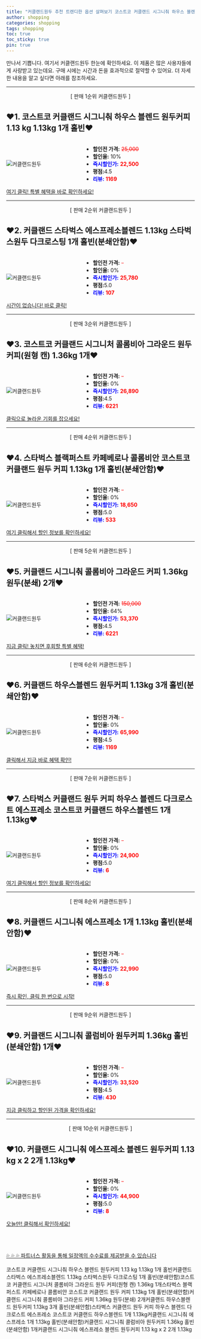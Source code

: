 ```yaml
---
title: "커클랜드원두 추천 트렌디한 옵션 살펴보기 코스트코 커클랜드 시그니춰 하우스 블렌드"
author: shopping
categories: shopping
tags: shopping
toc: true
toc_sticky: true
pin: true
---
```

만나서 기쁩니다. 여기서 커클랜드원두 한눈에 확인하세요. 이 제품은 많은 사용자들에게 사랑받고 있는데요. 구매 시에는 시간과 돈을 효과적으로 절약할 수 있어요. 더 자세한 내용을 알고 싶다면 아래를 참조하세요.

---
<p class="toplist" style="margin: 0 auto; display: block; width: fit-content;">[ 판매 1순위 커클랜드원두 ]</p>

<h2><strong>❤️1. 코스트코 커클랜드 시그니춰 하우스 블렌드 원두커피 1.13 kg 1.13kg 1개 홀빈❤️</strong></h2>

<div style="display: flex; align-items: center;">
    <div style="flex: 0.4;">
        <img src="https://thumbnail6.coupangcdn.com/thumbnails/remote/230x230ex/image/vendor_inventory/47c5/cbcb7b0d61fdc326d34dc95101264172c16cb85be343fe6aec480a33cda2.jpg" alt="커클랜드원두" style="max-width: 100%;">
    </div>
    <div style="flex: 0.6; margin-left: 10px;">
        <ul>
            <li><strong>할인전 가격:</strong> <del style="color: red;">25,000</del></li>
            <li><strong>할인율:</strong> 10%</li>
            <li><span style='color:blue'><strong>즉시할인가:</strong></span> <span style='color:red'><strong>22,500</strong></span></li>
            <li><strong>평점:</strong>4.5</li>
            <li><span style='color:blue'><strong>리뷰:</strong></span> <span style='color:red'><strong>1169</strong></span></li>
        </ul>
    </div>
</div>
<div class="center">
    <a href="https://selin100587.github.io?lptag=AF9450613&subid=githubio&pageKey=5523614068&traceid=V0-153&itemId=22514032772&vendorItemId=89779968190" class="myButton">
        여기 클릭! 특별 혜택을 바로 확인하세요!
    </a>
</div>


---
<p class="toplist" style="margin: 0 auto; display: block; width: fit-content;">[ 판매 2순위 커클랜드원두 ]</p>

<h2><strong>❤️2. 커클랜드 스타벅스 에스프레소블렌드 1.13kg 스타벅스원두 다크로스팅 1개 홀빈(분쇄안함)❤️</strong></h2>

<div style="display: flex; align-items: center;">
    <div style="flex: 0.4;">
        <img src="https://thumbnail10.coupangcdn.com/thumbnails/remote/230x230ex/image/vendor_inventory/90e5/b29d79690d2ada2bcfab175d1b889e9470802e0ee9fa489bf01c0421553b.png" alt="커클랜드원두" style="max-width: 100%;">
    </div>
    <div style="flex: 0.6; margin-left: 10px;">
        <ul>
            <li><strong>할인전 가격:</strong> <del style="color: red;">-</del></li>
            <li><strong>할인율:</strong> 0%</li>
            <li><span style='color:blue'><strong>즉시할인가:</strong></span> <span style='color:red'><strong>25,780</strong></span></li>
            <li><strong>평점:</strong>5.0</li>
            <li><span style='color:blue'><strong>리뷰:</strong></span> <span style='color:red'><strong>107</strong></span></li>
        </ul>
    </div>
</div>
<div class="center">
    <a href="https://selin100587.github.io?lptag=AF9450613&subid=githubio&pageKey=7764708679&traceid=V0-153&itemId=21320654984&vendorItemId=80054107253" class="myButton">
        시간이 없습니다! 바로 클릭!
    </a>
</div>


---
<p class="toplist" style="margin: 0 auto; display: block; width: fit-content;">[ 판매 3순위 커클랜드원두 ]</p>

<h2><strong>❤️3. 코스트코 커클랜드 시그니처 콜롬비아 그라운드 원두 커피(원형 캔) 1.36kg 1개❤️</strong></h2>

<div style="display: flex; align-items: center;">
    <div style="flex: 0.4;">
        <img src="https://thumbnail6.coupangcdn.com/thumbnails/remote/230x230ex/image/vendor_inventory/images/2018/04/28/15/7/4d69cc78-fb9d-4af0-81d0-744407c93ab2.jpg" alt="커클랜드원두" style="max-width: 100%;">
    </div>
    <div style="flex: 0.6; margin-left: 10px;">
        <ul>
            <li><strong>할인전 가격:</strong> <del style="color: red;">-</del></li>
            <li><strong>할인율:</strong> 0%</li>
            <li><span style='color:blue'><strong>즉시할인가:</strong></span> <span style='color:red'><strong>26,890</strong></span></li>
            <li><strong>평점:</strong>4.5</li>
            <li><span style='color:blue'><strong>리뷰:</strong></span> <span style='color:red'><strong>6221</strong></span></li>
        </ul>
    </div>
</div>
<div class="center">
    <a href="https://selin100587.github.io?lptag=AF9450613&subid=githubio&pageKey=234473824&traceid=V0-153&itemId=21406211452&vendorItemId=74260963266" class="myButton">
        클릭으로 놀라운 기회를 잡으세요!
    </a>
</div>


---
<p class="toplist" style="margin: 0 auto; display: block; width: fit-content;">[ 판매 4순위 커클랜드원두 ]</p>

<h2><strong>❤️4. 스타벅스 블랙퍼스트 카페베로나 콜롬비안 코스트코 커클랜드 원두 커피 1.13kg 1개 홀빈(분쇄안함)❤️</strong></h2>

<div style="display: flex; align-items: center;">
    <div style="flex: 0.4;">
        <img src="https://thumbnail7.coupangcdn.com/thumbnails/remote/230x230ex/image/vendor_inventory/d47a/b9ae97285bf62bcc234f425ebbc2ed3417092ed34a6d06459fbb514af808.JPG" alt="커클랜드원두" style="max-width: 100%;">
    </div>
    <div style="flex: 0.6; margin-left: 10px;">
        <ul>
            <li><strong>할인전 가격:</strong> <del style="color: red;">-</del></li>
            <li><strong>할인율:</strong> 0%</li>
            <li><span style='color:blue'><strong>즉시할인가:</strong></span> <span style='color:red'><strong>18,650</strong></span></li>
            <li><strong>평점:</strong>5.0</li>
            <li><span style='color:blue'><strong>리뷰:</strong></span> <span style='color:red'><strong>533</strong></span></li>
        </ul>
    </div>
</div>
<div class="center">
    <a href="https://selin100587.github.io?lptag=AF9450613&subid=githubio&pageKey=8244148276&traceid=V0-153&itemId=8647076476&vendorItemId=78356794052" class="myButton">
        여기 클릭해서 할인 정보를 확인하세요!
    </a>
</div>


---
<p class="toplist" style="margin: 0 auto; display: block; width: fit-content;">[ 판매 5순위 커클랜드원두 ]</p>

<h2><strong>❤️5. 커클랜드 시그니춰 콜롬비아 그라운드 커피 1.36kg 원두(분쇄) 2개❤️</strong></h2>

<div style="display: flex; align-items: center;">
    <div style="flex: 0.4;">
        <img src="https://thumbnail6.coupangcdn.com/thumbnails/remote/230x230ex/image/vendor_inventory/2229/b85ff6bb963aed9e658ec50dffbc6722d90bfd99961e498b2dfb0ffcf755.jpg" alt="커클랜드원두" style="max-width: 100%;">
    </div>
    <div style="flex: 0.6; margin-left: 10px;">
        <ul>
            <li><strong>할인전 가격:</strong> <del style="color: red;">150,000</del></li>
            <li><strong>할인율:</strong> 64%</li>
            <li><span style='color:blue'><strong>즉시할인가:</strong></span> <span style='color:red'><strong>53,370</strong></span></li>
            <li><strong>평점:</strong>4.5</li>
            <li><span style='color:blue'><strong>리뷰:</strong></span> <span style='color:red'><strong>6221</strong></span></li>
        </ul>
    </div>
</div>
<div class="center">
    <a href="https://selin100587.github.io?lptag=AF9450613&subid=githubio&pageKey=234473824&traceid=V0-153&itemId=17993184037&vendorItemId=83174303205" class="myButton">
        지금 클릭! 놓치면 후회할 특별 혜택!
    </a>
</div>


---
<p class="toplist" style="margin: 0 auto; display: block; width: fit-content;">[ 판매 6순위 커클랜드원두 ]</p>

<h2><strong>❤️6. 커클랜드 하우스블렌드 원두커피 1.13kg 3개 홀빈(분쇄안함)❤️</strong></h2>

<div style="display: flex; align-items: center;">
    <div style="flex: 0.4;">
        <img src="https://thumbnail6.coupangcdn.com/thumbnails/remote/230x230ex/image/vendor_inventory/2c7b/e61dd41e9a6039fb043b731da356007e92aa6025a540af9d419705d09ea8.jpg" alt="커클랜드원두" style="max-width: 100%;">
    </div>
    <div style="flex: 0.6; margin-left: 10px;">
        <ul>
            <li><strong>할인전 가격:</strong> <del style="color: red;">-</del></li>
            <li><strong>할인율:</strong> 0%</li>
            <li><span style='color:blue'><strong>즉시할인가:</strong></span> <span style='color:red'><strong>65,990</strong></span></li>
            <li><strong>평점:</strong>4.5</li>
            <li><span style='color:blue'><strong>리뷰:</strong></span> <span style='color:red'><strong>1169</strong></span></li>
        </ul>
    </div>
</div>
<div class="center">
    <a href="https://selin100587.github.io?lptag=AF9450613&subid=githubio&pageKey=5523614068&traceid=V0-153&itemId=22604999578&vendorItemId=89646614338" class="myButton">
        클릭해서 지금 바로 혜택 확인!
    </a>
</div>


---
<p class="toplist" style="margin: 0 auto; display: block; width: fit-content;">[ 판매 7순위 커클랜드원두 ]</p>

<h2><strong>❤️7. 스타벅스 커클랜드 원두 커피 하우스 블렌드 다크로스트 에스프레소 코스트코 커클랜드 하우스블렌드 1개 1.13kg❤️</strong></h2>

<div style="display: flex; align-items: center;">
    <div style="flex: 0.4;">
        <img src="https://thumbnail6.coupangcdn.com/thumbnails/remote/230x230ex/image/vendor_inventory/f210/67f0a50ffb90ea309c9ee8472f954367d8b9d50a99f3b118d4a395ac0fc8.jpg" alt="커클랜드원두" style="max-width: 100%;">
    </div>
    <div style="flex: 0.6; margin-left: 10px;">
        <ul>
            <li><strong>할인전 가격:</strong> <del style="color: red;">-</del></li>
            <li><strong>할인율:</strong> 0%</li>
            <li><span style='color:blue'><strong>즉시할인가:</strong></span> <span style='color:red'><strong>24,900</strong></span></li>
            <li><strong>평점:</strong>5.0</li>
            <li><span style='color:blue'><strong>리뷰:</strong></span> <span style='color:red'><strong>6</strong></span></li>
        </ul>
    </div>
</div>
<div class="center">
    <a href="https://selin100587.github.io?lptag=AF9450613&subid=githubio&pageKey=8203020350&traceid=V0-153&itemId=23520016682&vendorItemId=90572355341" class="myButton">
        여기 클릭해서 할인 정보를 확인하세요!
    </a>
</div>


---
<p class="toplist" style="margin: 0 auto; display: block; width: fit-content;">[ 판매 8순위 커클랜드원두 ]</p>

<h2><strong>❤️8. 커클랜드 시그니춰 에스프레소 1개 1.13kg 홀빈(분쇄안함)❤️</strong></h2>

<div style="display: flex; align-items: center;">
    <div style="flex: 0.4;">
        <img src="https://thumbnail10.coupangcdn.com/thumbnails/remote/230x230ex/image/vendor_inventory/6b32/2761a03b840a12c3d2e165e2ee3b6eb20f1f5a79fd211b31d592544c308a.jpg" alt="커클랜드원두" style="max-width: 100%;">
    </div>
    <div style="flex: 0.6; margin-left: 10px;">
        <ul>
            <li><strong>할인전 가격:</strong> <del style="color: red;">-</del></li>
            <li><strong>할인율:</strong> 0%</li>
            <li><span style='color:blue'><strong>즉시할인가:</strong></span> <span style='color:red'><strong>22,990</strong></span></li>
            <li><strong>평점:</strong>5.0</li>
            <li><span style='color:blue'><strong>리뷰:</strong></span> <span style='color:red'><strong>8</strong></span></li>
        </ul>
    </div>
</div>
<div class="center">
    <a href="https://selin100587.github.io?lptag=AF9450613&subid=githubio&pageKey=8245783228&traceid=V0-153&itemId=20846443703&vendorItemId=89521923351" class="myButton">
        즉시 확인, 클릭 한 번으로 시작!
    </a>
</div>


---
<p class="toplist" style="margin: 0 auto; display: block; width: fit-content;">[ 판매 9순위 커클랜드원두 ]</p>

<h2><strong>❤️9. 커클랜드 시그니춰 콜럼비아 원두커피 1.36kg 홀빈(분쇄안함) 1개❤️</strong></h2>

<div style="display: flex; align-items: center;">
    <div style="flex: 0.4;">
        <img src="https://thumbnail10.coupangcdn.com/thumbnails/remote/230x230ex/image/vendor_inventory/3b2d/84f46877312345faabac8e14adc5d58c871b57b63a0dd031852a9ce84e89.jpg" alt="커클랜드원두" style="max-width: 100%;">
    </div>
    <div style="flex: 0.6; margin-left: 10px;">
        <ul>
            <li><strong>할인전 가격:</strong> <del style="color: red;">-</del></li>
            <li><strong>할인율:</strong> 0%</li>
            <li><span style='color:blue'><strong>즉시할인가:</strong></span> <span style='color:red'><strong>33,520</strong></span></li>
            <li><strong>평점:</strong>4.5</li>
            <li><span style='color:blue'><strong>리뷰:</strong></span> <span style='color:red'><strong>430</strong></span></li>
        </ul>
    </div>
</div>
<div class="center">
    <a href="https://selin100587.github.io?lptag=AF9450613&subid=githubio&pageKey=62938228&traceid=V0-153&itemId=2824556358&vendorItemId=71074303848" class="myButton">
        지금 클릭하고 할인된 가격을 확인하세요!
    </a>
</div>


---
<p class="toplist" style="margin: 0 auto; display: block; width: fit-content;">[ 판매 10순위 커클랜드원두 ]</p>

<h2><strong>❤️10. 커클랜드 시그니춰 에스프레소 블렌드 원두커피 1.13 kg x 2 2개 1.13kg❤️</strong></h2>

<div style="display: flex; align-items: center;">
    <div style="flex: 0.4;">
        <img src="https://thumbnail8.coupangcdn.com/thumbnails/remote/230x230ex/image/vendor_inventory/8629/e1ef6c2560fc0e74d3d2ebef6ce255f43c521aef40665b43701bdcbdd5e6.png" alt="커클랜드원두" style="max-width: 100%;">
    </div>
    <div style="flex: 0.6; margin-left: 10px;">
        <ul>
            <li><strong>할인전 가격:</strong> <del style="color: red;">-</del></li>
            <li><strong>할인율:</strong> 0%</li>
            <li><span style='color:blue'><strong>즉시할인가:</strong></span> <span style='color:red'><strong>44,900</strong></span></li>
            <li><strong>평점:</strong>5.0</li>
            <li><span style='color:blue'><strong>리뷰:</strong></span> <span style='color:red'><strong>8</strong></span></li>
        </ul>
    </div>
</div>
<div class="center">
    <a href="https://selin100587.github.io?lptag=AF9450613&subid=githubio&pageKey=8245783228&traceid=V0-153&itemId=23009744692&vendorItemId=86355500743" class="myButton">
        오늘만! 클릭해서 확인하세요!
    </a>
</div>

<br><br><br>[💦 💦 💦 파트너스 활동을 통해 일정액의 수수료를 제공받을 수 있습니다](https://link.coupang.com/a/bcpT2c)<br><br>코스트코 커클랜드 시그니춰 하우스 블렌드 원두커피 1.13 kg 1.13kg 1개 홀빈커클랜드 스타벅스 에스프레소블렌드 1.13kg 스타벅스원두 다크로스팅 1개 홀빈(분쇄안함)코스트코 커클랜드 시그니처 콜롬비아 그라운드 원두 커피(원형 캔) 1.36kg 1개스타벅스 블랙퍼스트 카페베로나 콜롬비안 코스트코 커클랜드 원두 커피 1.13kg 1개 홀빈(분쇄안함)커클랜드 시그니춰 콜롬비아 그라운드 커피 1.36kg 원두(분쇄) 2개커클랜드 하우스블렌드 원두커피 1.13kg 3개 홀빈(분쇄안함)스타벅스 커클랜드 원두 커피 하우스 블렌드 다크로스트 에스프레소 코스트코 커클랜드 하우스블렌드 1개 1.13kg커클랜드 시그니춰 에스프레소 1개 1.13kg 홀빈(분쇄안함)커클랜드 시그니춰 콜럼비아 원두커피 1.36kg 홀빈(분쇄안함) 1개커클랜드 시그니춰 에스프레소 블렌드 원두커피 1.13 kg x 2 2개 1.13kg
